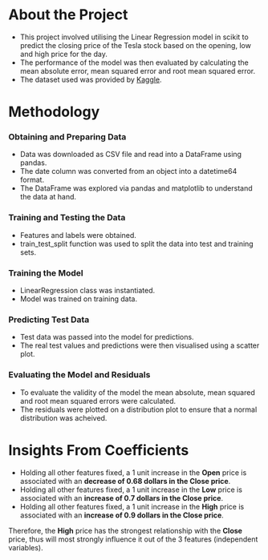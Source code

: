 # About the Project

- This project involved utilising the Linear Regression model in scikit to predict the closing price of the Tesla stock based on the opening, low and high price for the day.
- The performance of the model was then evaluated by calculating the mean absolute error, mean squared error and root mean squared error.
- The dataset used was provided by [Kaggle](https://www.kaggle.com/datasets/timoboz/tesla-stock-data-from-2010-to-2020).

# Methodology

### Obtaining and Preparing Data
- Data was downloaded as CSV file and read into a DataFrame using pandas.
- The date column was converted from an object into a datetime64 format.
- The DataFrame was explored via pandas and matplotlib to understand the data at hand.

### Training and Testing the Data
- Features and labels were obtained.
- train_test_split function was used to split the data into test and training sets.

### Training the Model
- LinearRegression class was instantiated.
- Model was trained on training data.

### Predicting Test Data
- Test data was passed into the model for predictions.
- The real test values and predictions were then visualised using a scatter plot.

### Evaluating the Model and Residuals
- To evaluate the validity of the model the mean absolute, mean squared and root mean squared errors were calculated.
- The residuals were plotted on a distribution plot to ensure that a normal distribution was acheived.
 
# Insights From Coefficients

- Holding all other features fixed, a 1 unit increase in the **Open** price is associated with an **decrease of 0.68 dollars in the Close price**.
- Holding all other features fixed, a 1 unit increase in the **Low** price is associated with an **increase of 0.7 dollars in the Close price**.
- Holding all other features fixed, a 1 unit increase in the **High** price is associated with an **increase of 0.9 dollars in the Close price**.

Therefore, the **High** price has the strongest relationship with the **Close** price, thus will most strongly influence it out of the 3 features (independent variables).
